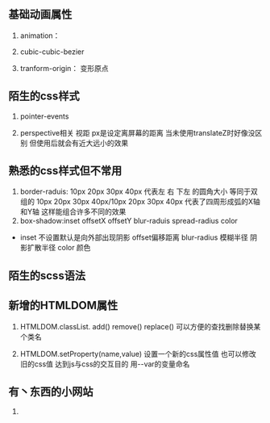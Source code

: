 ## 基础动画属性
1. animation：

2. cubic-cubic-bezier

3. tranform-origin： 变形原点
## 陌生的css样式
1. pointer-events

2. perspective相关 视距 px是设定离屏幕的距离 当未使用translateZ时好像没区别 但使用后就会有近大远小的效果

## 熟悉的css样式但不常用
1. border-raduis: 10px 20px 30px 40px 代表左 右 下左 的圆角大小 等同于双组的 10px 20px 30px 40px/10px 20px 30px 40px 代表了四周形成弧的X轴和Y轴
这样能组合许多不同的效果
2. box-shadow:inset offsetX offsetY blur-raduis spread-radius color
+ inset 不设置默认是向外部出现阴影 offset偏移距离 blur-radius 模糊半径 阴影扩散半径 color 颜色

## 陌生的scss语法


## 新增的HTMLDOM属性
1. HTMLDOM.classList. add() remove() replace()  可以方便的查找删除替换某个类名

2. HTMLDOM.setProperty(name,value) 设置一个新的css属性值 也可以修改旧的css值 达到js与css的交互目的 用--var的变量命名


## 有丶东西的小网站

1. 